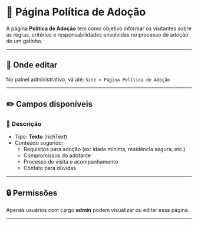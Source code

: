 # 📃 Página Política de Adoção

A página **Política de Adoção** tem como objetivo informar os visitantes sobre as regras, critérios e responsabilidades envolvidas no processo de adoção de um gatinho.

---

## 📍 Onde editar

No painel administrativo, vá até: `Site > Página Política de Adoção`


---

## ✏️ Campos disponíveis

### 📝 Descrição
- Tipo: **Texto** (richText)
- Conteúdo sugerido:
  - Requisitos para adoção (ex: idade mínima, residência segura, etc.)
  - Compromissos do adotante
  - Processo de visita e acompanhamento
  - Contato para dúvidas

---

## 🔒 Permissões

Apenas usuários com cargo **admin** podem visualizar ou editar essa página.

---
